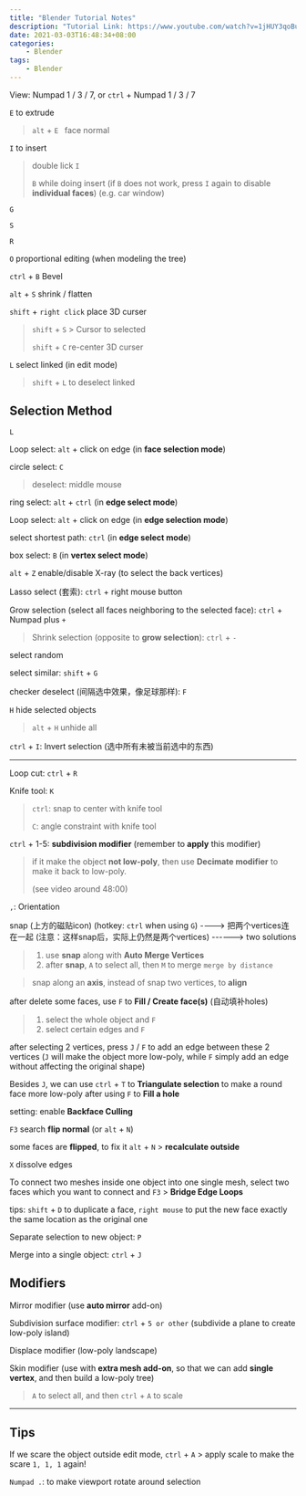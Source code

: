 ```yaml
---
title: "Blender Tutorial Notes"
description: "Tutorial Link: https://www.youtube.com/watch?v=1jHUY3qoBu8"
date: 2021-03-03T16:48:34+08:00
categories:
    - Blender
tags:
    - Blender
---
```



View: Numpad 1 / 3 / 7, or `ctrl` + Numpad 1 / 3 / 7



`E` to extrude

> `alt` + `E ` face normal

`I` to insert

> double lick `I`
>
> `B` while doing insert (if `B` does not work, press `I` again to disable **individual faces**) (e.g. car window)



`G`

`S`

`R`



`O` proportional editing (when modeling the tree)



`ctrl` + `B` Bevel



`alt` + `S` shrink / flatten



`shift` + `right click` place 3D curser

> `shift` + `S` > Cursor to selected
>
> `shift` + `C` re-center 3D curser 



`L` select linked (in edit mode)

> `shift` + `L` to deselect linked



## Selection Method

`L`

Loop select: `alt` + click on edge (in **face selection mode**)

circle select: `C`

> deselect: middle mouse



ring select: `alt` + `ctrl` (in **edge select mode**)

Loop select: `alt` + click on edge (in **edge selection mode**)

select shortest path: `ctrl` (in **edge select mode**)



box select: `B` (in **vertex select mode**)



`alt` + `Z` enable/disable X-ray (to select the back vertices)



Lasso select (套索): `ctrl` + right mouse button 



Grow selection (select all faces neighboring to the selected face): `ctrl` + Numpad plus `+`

> Shrink selection (opposite to **grow selection**): `ctrl` + `-` 



select random

select similar: `shift` + `G` 



checker deselect (间隔选中效果，像足球那样): `F` 

`H` hide selected objects

> `alt` + `H` unhide all



`ctrl` + `I`: Invert selection (选中所有未被当前选中的东西)

---

Loop cut: `ctrl` + `R` 



Knife tool: `K` 

> `ctrl`: snap to center with knife tool 
>
> `C`: angle constraint with knife tool 



`ctrl` + 1-5: **subdivision modifier** (remember to **apply** this modifier)

> if it make the object **not low-poly**, then use **Decimate modifier** to make it back to low-poly.
>
> (see video around 48:00)



`,`: Orientation



snap (上方的磁贴icon) (hotkey: `ctrl` when using `G`) ----> 把两个vertices连在一起 (注意：这样snap后，实际上仍然是两个vertices) ------> two solutions

> 1. use **snap** along with **Auto Merge Vertices**
> 2. after **snap**, `A` to select all, then `M` to merge `merge by distance` 

> snap along an **axis**, instead of snap two vertices, to **align**



after delete some faces, use `F` to **Fill / Create face(s)** (自动填补holes)

> 1. select the whole object and `F`
> 2. select certain edges and `F` 



after selecting 2 vertices, press `J` / `F` to add an edge between these 2 vertices (`J` will make the object more low-poly, while `F` simply add an edge without affecting the original shape)



Besides `J`, we can use `ctrl` + `T` to **Triangulate selection** to make a round face more low-poly after using `F` to **Fill a hole**



setting: enable **Backface Culling** 

`F3` search **flip normal** (or `alt` + `N`)

some faces are **flipped**, to fix it `alt` + `N` > **recalculate outside** 



`X` dissolve edges



To connect two meshes inside one object into one single mesh, select two faces which you want to connect and `F3` > **Bridge Edge Loops** 



tips: `shift` + `D` to duplicate a face, `right mouse` to put the new face exactly the same location as the original one



Separate selection to new object: `P` 

Merge into a single object: `ctrl` + `J` 



## Modifiers

Mirror modifier (use **auto mirror** add-on)



Subdivision surface modifier: `ctrl` + `5 or other` (subdivide a plane to create low-poly island)



Displace modifier (low-poly landscape) 



Skin modifier (use with **extra mesh add-on**, so that we can add **single vertex**, and then build a low-poly tree)

> `A` to select all, and then `ctrl` + `A` to scale



---

## Tips

If we scare the object outside edit mode, `ctrl` + `A` > apply scale to make the scare `1, 1, 1` again!



`Numpad .`: to make viewport rotate around selection